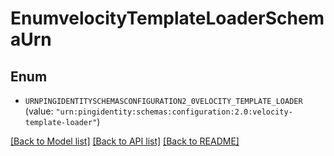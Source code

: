 # EnumvelocityTemplateLoaderSchemaUrn

## Enum


* `URNPINGIDENTITYSCHEMASCONFIGURATION2_0VELOCITY_TEMPLATE_LOADER` (value: `"urn:pingidentity:schemas:configuration:2.0:velocity-template-loader"`)


[[Back to Model list]](../README.md#documentation-for-models) [[Back to API list]](../README.md#documentation-for-api-endpoints) [[Back to README]](../README.md)


